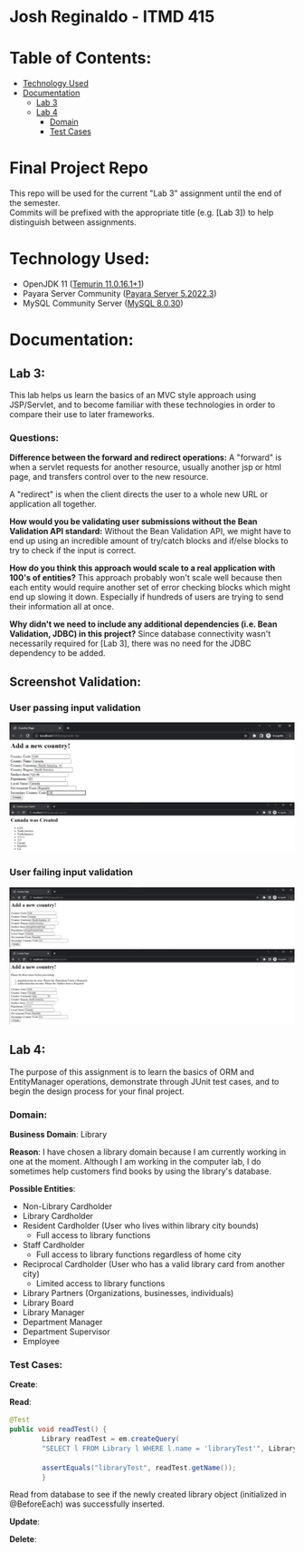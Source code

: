 # Josh Reginaldo - ITMD 415

# Table of Contents:
- [Technology Used](#technology-used)
- [Documentation](#documentation)
  - [Lab 3](#lab-3)
  - [Lab 4](#lab-4)
    - [Domain](#domain)
    - [Test Cases](#test-cases)

# Final Project Repo
This repo will be used for the current "Lab 3" assignment until the end of the semester.  
Commits will be prefixed with the appropriate title (e.g. [Lab 3]) to help distinguish between assignments.

# Technology Used:
- OpenJDK 11 ([Temurin 11.0.16.1+1](https://adoptium.net/temurin/releases/?version=11))
- Payara Server Community ([Payara Server 5.2022.3](https://www.payara.fish/downloads/payara-platform-community-edition/))
- MySQL Community Server ([MySQL 8.0.30](https://dev.mysql.com/downloads/mysql/))

# Documentation:
## Lab 3:
This lab helps us learn the basics of an MVC style approach using
JSP/Servlet, and to become familiar with these technologies in order to compare their use to later
frameworks.

### Questions:
__Difference between the forward and redirect operations:__
A "forward" is when a servlet requests for another resource, usually another jsp or html page, and transfers control over
to the new resource.

A "redirect" is when the client directs the user to a whole new URL or application all together.

__How would you be validating user submissions without the Bean Validation API
standard:__
Without the Bean Validation API, we might have to end up using an incredible amount of try/catch blocks and if/else blocks
to try to check if the input is correct.

__How do you think this approach would scale to a real application with 100's of
entities?__
This approach probably won't scale well because then each entity would require another set of error checking blocks which
might end up slowing it down. Especially if hundreds of users are trying to send their information all at once.

__Why didn't we need to include any additional dependencies (i.e. Bean Validation,
JDBC) in this project?__
Since database connectivity wasn't necessarily required for [Lab 3], there was no need for the JDBC dependency to be added.

## Screenshot Validation:
### User passing input validation
![img.png](assets/images/img.png)
![img_1.png](assets/images/img_1.png)
### User failing input validation
![img_2.png](assets/images/img_2.png)
![img_3.png](assets/images/img_3.png)

## Lab 4:  
The purpose of this assignment is to learn the basics of ORM and EntityManager operations,
demonstrate through JUnit test cases, and to begin the design process for your final project.  

### Domain:  
__Business Domain__: Library 

__Reason__: I have chosen a library domain because I am currently working in one at the moment. Although I am working
in the computer lab, I do sometimes help customers find books by using the library's database.  

__Possible Entities__:
- Non-Library Cardholder
- Library Cardholder
- Resident Cardholder (User who lives within library city bounds)
    - Full access to library functions
- Staff Cardholder
    - Full access to library functions regardless of home city
- Reciprocal Cardholder (User who has a valid library card from another city)
    - Limited access to library functions
- Library Partners (Organizations, businesses, individuals)
- Library Board
- Library Manager
- Department Manager
- Department Supervisor
- Employee

### Test Cases:  
__Create__:  

__Read__:  
```java
@Test
public void readTest() {
        Library readTest = em.createQuery(
        "SELECT l FROM Library l WHERE l.name = 'libraryTest'", Library.class).getSingleResult();

        assertEquals("libraryTest", readTest.getName());
        }
```
Read from database to see if the newly created library object (initialized in @BeforeEach) was successfully inserted.  

__Update__:  

__Delete__:  

